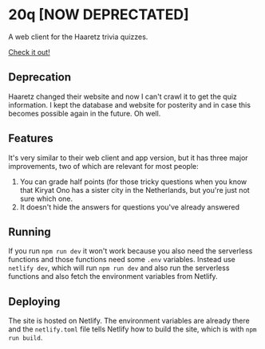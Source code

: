 # 20q [NOW DEPRECTATED]

A web client for the Haaretz trivia quizzes.

[Check it out!](https://20q.glitch.me)

## Deprecation

Haaretz changed their website and now I can't crawl it to get the quiz
information. I kept the database and website for posterity and in case this
becomes possible again in the future. Oh well.

## Features

It's very similar to their web client and app version, but it has three major
improvements, two of which are relevant for most people:

1. You can grade half points (for those tricky questions when you know that
   Kiryat Ono has a sister city in the Netherlands, but you're just not sure
   which one.
2. It doesn't hide the answers for questions you've already answered

## Running

If you run `npm run dev` it won't work because you also need the serverless
functions and those functions need some `.env` variables. Instead use
`netlify dev`, which will run `npm run dev` and also run the serverless
functions and also fetch the environment variables from Netlify.

## Deploying

The site is hosted on Netlify. The environment variables are already there and
the `netlify.toml` file tells Netlify how to build the site, which is with
`npm run build`.
